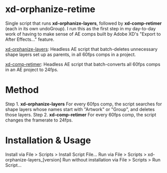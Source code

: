 # xd-orphanize-retime
Single script that runs **xd-orphanize-layers**, followed by **xd-comp-retimer** (each in its own undoGroup). I run this as the first step in my day-to-day work of having to make sense of AE comps built by Adobe XD's "Export to After Effects..." feature.

[xd-orphanize-layers](https://github.com/davemh/xd-orphanize-layers): Headless AE script that batch-deletes unnecessary shape layers set up as parents, in all 60fps comps in a project.

[xd-comp-retimer](https://github.com/davemh/xd-comp-retimer): Headless AE script that batch-converts all 60fps comps in an AE project to 24fps.

# Method
Step 1. **xd-orphanize-layers** For every 60fps comp, the script searches for shape layers whose names start with "Artwork" or "Group", and deletes those layers.
Step 2. **xd-comp-retimer** For every 60fps comp, the script changes the framerate to 24fps.

# Installation & Usage
Install via File > Scripts > Install Script File...
Run via File > Scripts > xd-orphanize-layers_[version]
Run without installation via File > Scripts > Run Script...
